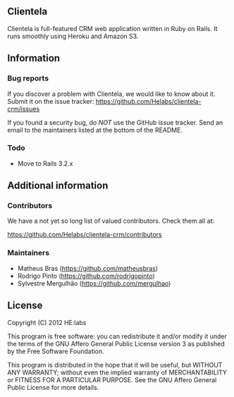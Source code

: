 ## Clientela

Clientela is full-featured CRM web application written in Ruby on Rails. It runs smoothly using Heroku and Amazon S3.

## Information

### Bug reports

If you discover a problem with Clientela, we would like to know about it. Submit it on the issue tracker: https://github.com/Helabs/clientela-crm/issues

If you found a security bug, do *NOT* use the GitHub issue tracker. Send an email to the maintainers listed at the bottom of the README.

### Todo

* Move to Rails 3.2.x

## Additional information

### Contributors

We have a not yet so long list of valued contributors. Check them all at:

https://github.com/Helabs/clientela-crm/contributors

### Maintainers

* Matheus Bras (https://github.com/matheusbras)
* Rodrigo Pinto (https://github.com/rodrigopinto)
* Sylvestre Mergulhão (https://github.com/mergulhao)

## License

Copyright (C) 2012 HE:labs

This program is free software: you can redistribute it and/or modify it under the terms of the GNU Affero General Public License version 3 as published by the Free Software Foundation.

This program is distributed in the hope that it will be useful, but WITHOUT ANY WARRANTY; without even the implied warranty of MERCHANTABILITY or FITNESS FOR A PARTICULAR PURPOSE. See the GNU Affero General Public License for more details.
